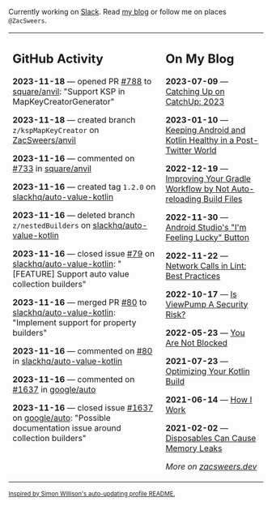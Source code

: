 Currently working on [Slack](https://slack.com/). Read [my blog](https://zacsweers.dev/) or follow me on places `@ZacSweers`.

<table><tr><td valign="top" width="60%">

## GitHub Activity
<!-- githubActivity starts -->
**2023-11-18** — opened PR [#788](https://github.com/square/anvil/pull/788) to [square/anvil](https://github.com/square/anvil): "Support KSP in MapKeyCreatorGenerator"

**2023-11-18** — created branch `z/kspMapKeyCreator` on [ZacSweers/anvil](https://github.com/ZacSweers/anvil)

**2023-11-16** — commented on [#733](https://github.com/square/anvil/issues/733#issuecomment-1815733272) in [square/anvil](https://github.com/square/anvil)

**2023-11-16** — created tag `1.2.0` on [slackhq/auto-value-kotlin](https://github.com/slackhq/auto-value-kotlin)

**2023-11-16** — deleted branch `z/nestedBuilders` on [slackhq/auto-value-kotlin](https://github.com/slackhq/auto-value-kotlin)

**2023-11-16** — closed issue [#79](https://github.com/slackhq/auto-value-kotlin/issues/79) on [slackhq/auto-value-kotlin](https://github.com/slackhq/auto-value-kotlin): "[FEATURE] Support auto value collection builders"

**2023-11-16** — merged PR [#80](https://github.com/slackhq/auto-value-kotlin/pull/80) to [slackhq/auto-value-kotlin](https://github.com/slackhq/auto-value-kotlin): "Implement support for property builders"

**2023-11-16** — commented on [#80](https://github.com/slackhq/auto-value-kotlin/pull/80#issuecomment-1814931101) in [slackhq/auto-value-kotlin](https://github.com/slackhq/auto-value-kotlin)

**2023-11-16** — commented on [#1637](https://github.com/google/auto/issues/1637#issuecomment-1814930644) in [google/auto](https://github.com/google/auto)

**2023-11-16** — closed issue [#1637](https://github.com/google/auto/issues/1637) on [google/auto](https://github.com/google/auto): "Possible documentation issue around collection builders"
<!-- githubActivity ends -->
</td><td valign="top" width="40%">

## On My Blog
<!-- blog starts -->
**2023-07-09** — [Catching Up on CatchUp: 2023](https://www.zacsweers.dev/catching-up-on-catchup-2023/)

**2023-01-10** — [Keeping Android and Kotlin Healthy in a Post-Twitter World](https://www.zacsweers.dev/keeping-android-healthy/)

**2022-12-19** — [Improving Your Gradle Workflow by Not Auto-reloading Build Files](https://www.zacsweers.dev/improving-your-workflow-by-not-auto-reloading-build-files/)

**2022-11-30** — [Android Studio's "I'm Feeling Lucky" Button](https://www.zacsweers.dev/android-studios-im-feeling-lucky-button/)

**2022-11-22** — [Network Calls in Lint: Best Practices](https://www.zacsweers.dev/network-calls-in-lint-best-practices/)

**2022-10-17** — [Is ViewPump A Security Risk?](https://www.zacsweers.dev/is-viewpump-a-security-risk/)

**2022-05-23** — [You Are Not Blocked](https://www.zacsweers.dev/you-are-not-blocked/)

**2021-07-23** — [Optimizing Your Kotlin Build](https://www.zacsweers.dev/optimizing-your-kotlin-build/)

**2021-06-14** — [How I Work](https://www.zacsweers.dev/how-i-work/)

**2021-02-02** — [Disposables Can Cause Memory Leaks](https://www.zacsweers.dev/disposables-can-cause-memory-leaks/)
<!-- blog ends -->
_More on [zacsweers.dev](https://zacsweers.dev/)_
</td></tr></table>

<sub><a href="https://simonwillison.net/2020/Jul/10/self-updating-profile-readme/">Inspired by Simon Willison's auto-updating profile README.</a></sub>